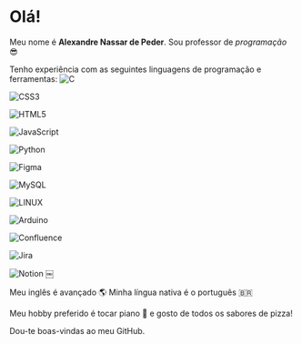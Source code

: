 # Olá!

Meu nome é **Alexandre Nassar de Peder**. Sou professor de *programação* :sunglasses:

Tenho experiência com as seguintes linguagens de programação e ferramentas:
![C](https://img.shields.io/badge/c-%2300599C.svg?style=for-the-badge&logo=c&logoColor=white)

![CSS3](https://img.shields.io/badge/css3-%231572B6.svg?style=for-the-badge&logo=css3&logoColor=white)

![HTML5](https://img.shields.io/badge/html5-%23E34F26.svg?style=for-the-badge&logo=html5&logoColor=white)

![JavaScript](https://img.shields.io/badge/javascript-%23323330.svg?style=for-the-badge&logo=javascript&logoColor=%23F7DF1E)

![Python](https://img.shields.io/badge/python-3670A0?style=for-the-badge&logo=python&logoColor=ffdd54)

![Figma](https://img.shields.io/badge/figma-%23F24E1E.svg?style=for-the-badge&logo=figma&logoColor=white)

![MySQL](https://img.shields.io/badge/mysql-%2300f.svg?style=for-the-badge&logo=mysql&logoColor=white)

![LINUX](https://img.shields.io/badge/Linux-FCC624?style=for-the-badge&logo=linux&logoColor=black)

![Arduino](https://img.shields.io/badge/-Arduino-00979D?style=for-the-badge&logo=Arduino&logoColor=white)

![Confluence](https://img.shields.io/badge/confluence-%23172BF4.svg?style=for-the-badge&logo=confluence&logoColor=white)

![Jira](https://img.shields.io/badge/jira-%230A0FFF.svg?style=for-the-badge&logo=jira&logoColor=white)

![Notion](https://img.shields.io/badge/Notion-%23000000.svg?style=for-the-badge&logo=notion&logoColor=white)
￼

Meu inglês é avançado :earth_americas:
Minha língua nativa é o português :brazil:

Meu hobby preferido é tocar piano :musical_keyboard: e gosto de todos os sabores de pizza!

Dou-te boas-vindas ao meu GitHub.

